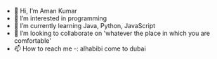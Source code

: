 - 👋 Hi, I’m Aman Kumar
- 👀 I’m interested in programming
- 🌱 I’m currently learning Java, Python, JavaScript
- 💞️ I’m looking to collaborate on 'whatever the place in which you are comfortable'
- 📫 How to reach me -: alhabibi come to dubai

<!---
EziooxD/EziooxD is a ✨ special ✨ repository because its `README.md` (this file) appears on your GitHub profile.
You can click the Preview link to take a look at your changes.
--->
